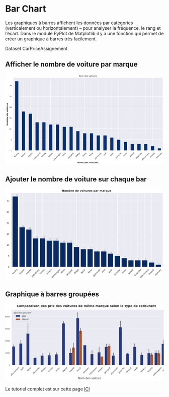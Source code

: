 # Bar Chart
Les graphiques à barres affichent les données par catégories (verticalement ou horizontalement) – pour analyser la fréquence, le rang et l’écart.
Dans le module PyPlot de Matplotlib il y a une fonction qui permet de créer un graphique à barres très facilement.

Dataset CarPriceAssignement

## Afficher le nombre de voiture par marque
![image1.png](Image/image1.png)

## Ajouter le nombre de voiture sur chaque bar
![image2.png](Image/image2.png)

## Graphique à barres groupées
![image3.png](Image/image3.png)

Le tutoriel complet est sur cette page [ICI](https://blog.sinatechnologie.com/graphique-a-barres)
